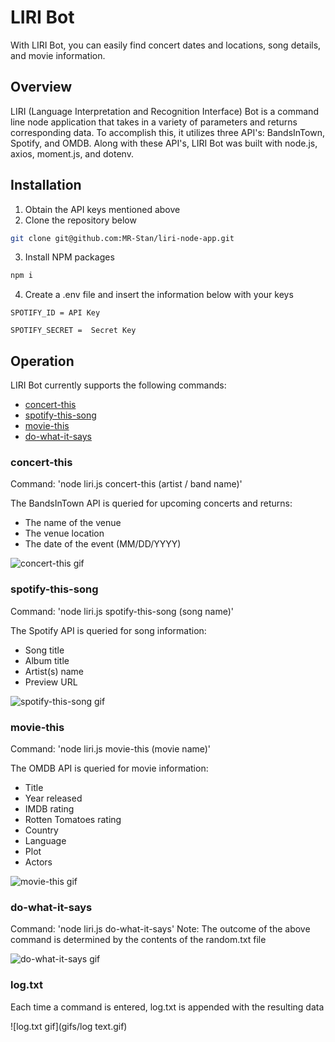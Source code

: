 # LIRI Bot
With LIRI Bot, you can easily find concert dates and locations, song details, and movie information.

## Overview
LIRI (Language Interpretation and Recognition Interface) Bot is a command line node application that takes in a variety of parameters and returns corresponding data. To accomplish this, it utilizes three API's: BandsInTown, Spotify, and OMDB. Along with these API's, LIRI Bot was built with node.js, axios, moment.js, and dotenv.

## Installation
1. Obtain the API keys mentioned above
2. Clone the repository below
```sh
git clone git@github.com:MR-Stan/liri-node-app.git
```
3. Install NPM packages
```sh
npm i
```
4. Create a .env file and insert the information below with your keys 
```JS
SPOTIFY_ID = API Key

SPOTIFY_SECRET =  Secret Key
```

## Operation
LIRI Bot currently supports the following commands:
* [concert-this](#concert-this)
* [spotify-this-song](#spotify-this-song)
* [movie-this](#movie-this)
* [do-what-it-says](#do-what-it-says)

### concert-this
Command: 'node liri.js concert-this (artist / band name)'

The BandsInTown API is queried for upcoming concerts and returns:
* The name of the venue
* The venue location
* The date of the event (MM/DD/YYYY)

![concert-this gif](gifs/concert-this.gif)

### spotify-this-song
Command: 'node liri.js spotify-this-song (song name)'

The Spotify API is queried for song information:
* Song title
* Album title
* Artist(s) name
* Preview URL

![spotify-this-song gif](gifs/spotify-this-song.gif)

### movie-this
Command: 'node liri.js movie-this (movie name)'

The OMDB API is queried for movie information:
* Title
* Year released
* IMDB rating
* Rotten Tomatoes rating
* Country
* Language
* Plot
* Actors

![movie-this gif](gifs/movie-this.gif)

### do-what-it-says
Command: 'node liri.js do-what-it-says'
Note: The outcome of the above command is determined by the contents of the random.txt file

![do-what-it-says gif](gifs/do-what-it-says.gif)

### log.txt
Each time a command is entered, log.txt is appended with the resulting data

![log.txt gif](gifs/log text.gif)